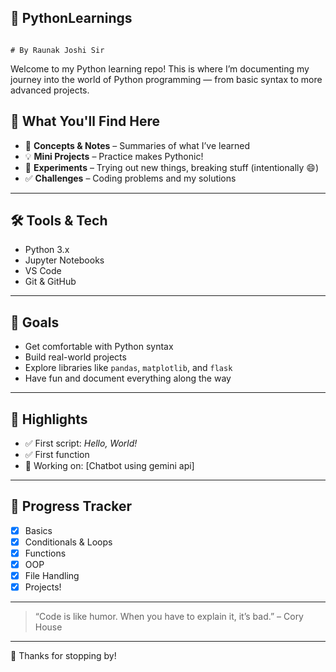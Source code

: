 ## 🐍 PythonLearnings
                                                                                                # By Raunak Joshi Sir

Welcome to my Python learning repo! This is where I’m documenting my journey into the world of Python programming — from basic syntax to more advanced projects.

## 📘 What You'll Find Here

- 🧠 **Concepts & Notes** – Summaries of what I’ve learned
- 💡 **Mini Projects** – Practice makes Pythonic!
- 🧪 **Experiments** – Trying out new things, breaking stuff (intentionally 😄)
- ✅ **Challenges** – Coding problems and my solutions

---

## 🛠 Tools & Tech

- Python 3.x
- Jupyter Notebooks
- VS Code
- Git & GitHub

---

## 🌱 Goals

- Get comfortable with Python syntax
- Build real-world projects
- Explore libraries like `pandas`, `matplotlib`, and `flask`
- Have fun and document everything along the way

---

## 📌 Highlights

- ✅ First script: *Hello, World!*
- ✅ First function
- 🚧 Working on: [Chatbot using gemini api]

---


## 🐾 Progress Tracker

- [x] Basics
- [x] Conditionals & Loops
- [x] Functions
- [x] OOP
- [x] File Handling
- [x] Projects!

---

> “Code is like humor. When you have to explain it, it’s bad.” – Cory House

---

🎉 Thanks for stopping by!

                                                                                                

